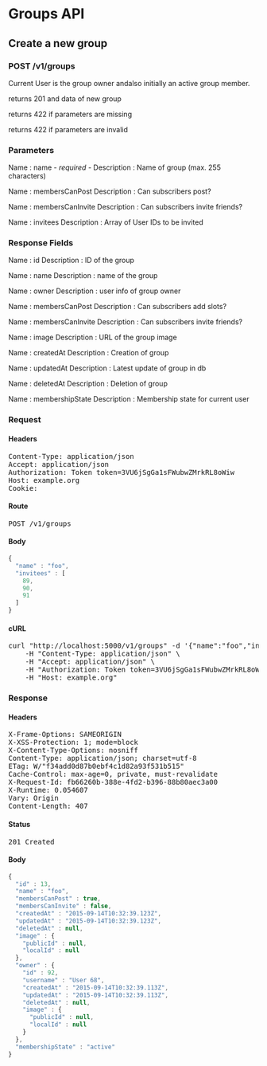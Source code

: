 # Groups API

## Create a new group

### POST /v1/groups

Current User is the group owner andalso initially an active group member.

returns 201 and data of new group

returns 422 if parameters are missing

returns 422 if parameters are invalid

### Parameters

Name : name *- required -*
Description : Name of group (max. 255 characters)

Name : membersCanPost
Description : Can subscribers post?

Name : membersCanInvite
Description : Can subscribers invite friends?

Name : invitees
Description : Array of User IDs to be invited


### Response Fields

Name : id
Description : ID of the group

Name : name
Description : name of the group

Name : owner
Description : user info of group owner

Name : membersCanPost
Description : Can subscribers add slots?

Name : membersCanInvite
Description : Can subscribers invite friends?

Name : image
Description : URL of the group image

Name : createdAt
Description : Creation of group

Name : updatedAt
Description : Latest update of group in db

Name : deletedAt
Description : Deletion of group

Name : membershipState
Description : Membership state for current user

### Request

#### Headers

<pre>Content-Type: application/json
Accept: application/json
Authorization: Token token=3VU6jSgGa1sFWubwZMrkRL8oWiw
Host: example.org
Cookie: </pre>

#### Route

<pre>POST /v1/groups</pre>

#### Body
```javascript
{
  "name" : "foo",
  "invitees" : [
    89,
    90,
    91
  ]
}
```


#### cURL

<pre class="request">curl &quot;http://localhost:5000/v1/groups&quot; -d &#39;{&quot;name&quot;:&quot;foo&quot;,&quot;invitees&quot;:[89,90,91]}&#39; -X POST \
	-H &quot;Content-Type: application/json&quot; \
	-H &quot;Accept: application/json&quot; \
	-H &quot;Authorization: Token token=3VU6jSgGa1sFWubwZMrkRL8oWiw&quot; \
	-H &quot;Host: example.org&quot;</pre>

### Response

#### Headers

<pre>X-Frame-Options: SAMEORIGIN
X-XSS-Protection: 1; mode=block
X-Content-Type-Options: nosniff
Content-Type: application/json; charset=utf-8
ETag: W/&quot;f34add0d87b0ebf4c1d82a93f531b515&quot;
Cache-Control: max-age=0, private, must-revalidate
X-Request-Id: fb66260b-388e-4fd2-b396-88b80aec3a00
X-Runtime: 0.054607
Vary: Origin
Content-Length: 407</pre>

#### Status

<pre>201 Created</pre>

#### Body

```javascript
{
  "id" : 13,
  "name" : "foo",
  "membersCanPost" : true,
  "membersCanInvite" : false,
  "createdAt" : "2015-09-14T10:32:39.123Z",
  "updatedAt" : "2015-09-14T10:32:39.123Z",
  "deletedAt" : null,
  "image" : {
    "publicId" : null,
    "localId" : null
  },
  "owner" : {
    "id" : 92,
    "username" : "User 68",
    "createdAt" : "2015-09-14T10:32:39.113Z",
    "updatedAt" : "2015-09-14T10:32:39.113Z",
    "deletedAt" : null,
    "image" : {
      "publicId" : null,
      "localId" : null
    }
  },
  "membershipState" : "active"
}
```
